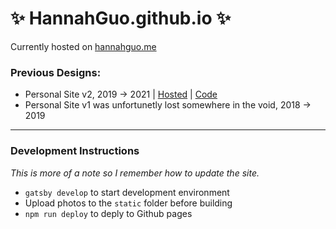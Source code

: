 # ✨ HannahGuo.github.io ✨

Currently hosted on [hannahguo.me](https://hannahguo.me)

### Previous Designs:
- Personal Site v2, 2019 -> 2021 | [Hosted](https://hannah-guo-v2.netlify.app/) | [Code](https://github.com/HannahGuo/HannahGuo.github.io/tree/v2)
- Personal Site v1 was unfortunetly lost somewhere in the void, 2018 -> 2019

***
### Development Instructions
*This is more of a note so I remember how to update the site.*
- `gatsby develop` to start development environment 
- Upload photos to the `static` folder before building
- `npm run deploy` to deply to Github pages